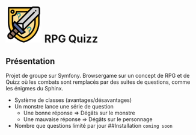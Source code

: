 # ![](public/assets/img/rpgquizz.png) RPG Quizz 

## Présentation
Projet de groupe sur Symfony.
Browsergame sur un concept de RPG et de Quizz où les combats sont remplacés par des suites de questions, comme les énigmes du Sphinx.  

* Système de classes (avantages/désavantages)
* Un monstre lance une série de question
    * Une bonne réponse => Dégâts sur le monstre
    * Une mauvaise réponse => Dégâts sur le personnage
* Nombre que questions limité par jour
##Installation
`coming soon`
